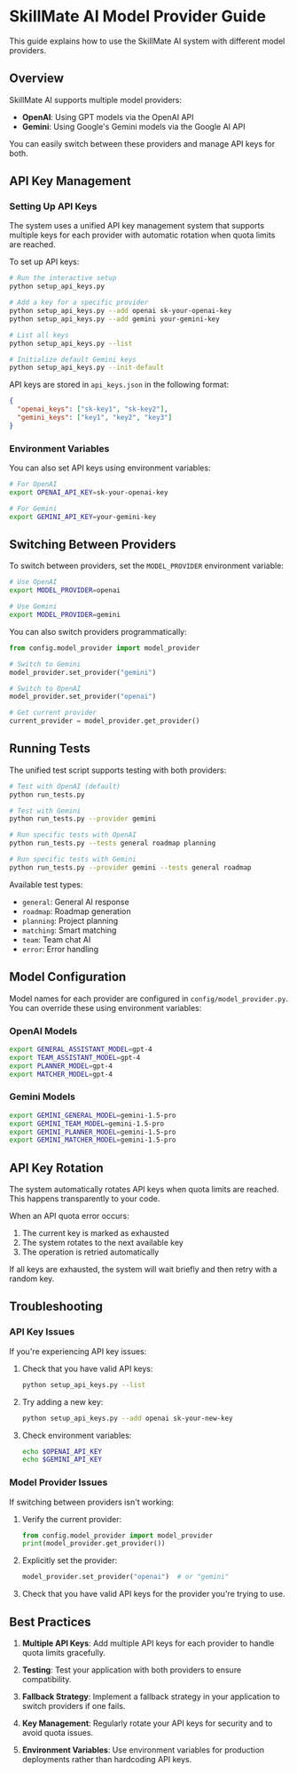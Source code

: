 # SkillMate AI Model Provider Guide

This guide explains how to use the SkillMate AI system with different model providers.

## Overview

SkillMate AI supports multiple model providers:

- **OpenAI**: Using GPT models via the OpenAI API
- **Gemini**: Using Google's Gemini models via the Google AI API

You can easily switch between these providers and manage API keys for both.

## API Key Management

### Setting Up API Keys

The system uses a unified API key management system that supports multiple keys for each provider with automatic rotation when quota limits are reached.

To set up API keys:

```bash
# Run the interactive setup
python setup_api_keys.py

# Add a key for a specific provider
python setup_api_keys.py --add openai sk-your-openai-key
python setup_api_keys.py --add gemini your-gemini-key

# List all keys
python setup_api_keys.py --list

# Initialize default Gemini keys
python setup_api_keys.py --init-default
```

API keys are stored in `api_keys.json` in the following format:

```json
{
  "openai_keys": ["sk-key1", "sk-key2"],
  "gemini_keys": ["key1", "key2", "key3"]
}
```

### Environment Variables

You can also set API keys using environment variables:

```bash
# For OpenAI
export OPENAI_API_KEY=sk-your-openai-key

# For Gemini
export GEMINI_API_KEY=your-gemini-key
```

## Switching Between Providers

To switch between providers, set the `MODEL_PROVIDER` environment variable:

```bash
# Use OpenAI
export MODEL_PROVIDER=openai

# Use Gemini
export MODEL_PROVIDER=gemini
```

You can also switch providers programmatically:

```python
from config.model_provider import model_provider

# Switch to Gemini
model_provider.set_provider("gemini")

# Switch to OpenAI
model_provider.set_provider("openai")

# Get current provider
current_provider = model_provider.get_provider()
```

## Running Tests

The unified test script supports testing with both providers:

```bash
# Test with OpenAI (default)
python run_tests.py

# Test with Gemini
python run_tests.py --provider gemini

# Run specific tests with OpenAI
python run_tests.py --tests general roadmap planning

# Run specific tests with Gemini
python run_tests.py --provider gemini --tests general roadmap
```

Available test types:
- `general`: General AI response
- `roadmap`: Roadmap generation
- `planning`: Project planning
- `matching`: Smart matching
- `team`: Team chat AI
- `error`: Error handling

## Model Configuration

Model names for each provider are configured in `config/model_provider.py`. You can override these using environment variables:

### OpenAI Models

```bash
export GENERAL_ASSISTANT_MODEL=gpt-4
export TEAM_ASSISTANT_MODEL=gpt-4
export PLANNER_MODEL=gpt-4
export MATCHER_MODEL=gpt-4
```

### Gemini Models

```bash
export GEMINI_GENERAL_MODEL=gemini-1.5-pro
export GEMINI_TEAM_MODEL=gemini-1.5-pro
export GEMINI_PLANNER_MODEL=gemini-1.5-pro
export GEMINI_MATCHER_MODEL=gemini-1.5-pro
```

## API Key Rotation

The system automatically rotates API keys when quota limits are reached. This happens transparently to your code.

When an API quota error occurs:
1. The current key is marked as exhausted
2. The system rotates to the next available key
3. The operation is retried automatically

If all keys are exhausted, the system will wait briefly and then retry with a random key.

## Troubleshooting

### API Key Issues

If you're experiencing API key issues:

1. Check that you have valid API keys:
   ```bash
   python setup_api_keys.py --list
   ```

2. Try adding a new key:
   ```bash
   python setup_api_keys.py --add openai sk-your-new-key
   ```

3. Check environment variables:
   ```bash
   echo $OPENAI_API_KEY
   echo $GEMINI_API_KEY
   ```

### Model Provider Issues

If switching between providers isn't working:

1. Verify the current provider:
   ```python
   from config.model_provider import model_provider
   print(model_provider.get_provider())
   ```

2. Explicitly set the provider:
   ```python
   model_provider.set_provider("openai")  # or "gemini"
   ```

3. Check that you have valid API keys for the provider you're trying to use.

## Best Practices

1. **Multiple API Keys**: Add multiple API keys for each provider to handle quota limits gracefully.

2. **Testing**: Test your application with both providers to ensure compatibility.

3. **Fallback Strategy**: Implement a fallback strategy in your application to switch providers if one fails.

4. **Key Management**: Regularly rotate your API keys for security and to avoid quota issues.

5. **Environment Variables**: Use environment variables for production deployments rather than hardcoding API keys. 